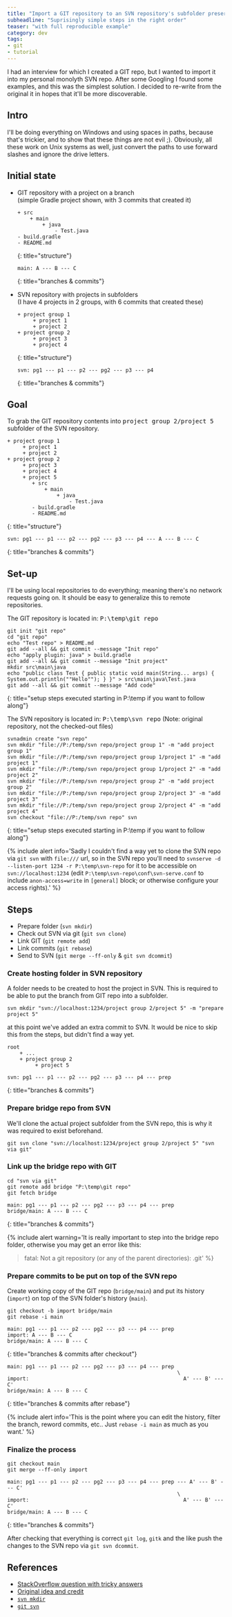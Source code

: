 ```yaml
---
title: "Import a GIT repository to an SVN repository's subfolder preserving history"
subheadline: "Suprisingly simple steps in the right order"
teaser: "with full reproducible example"
category: dev
tags:
- git
- tutorial
---
```


I had an interview for which I created a GIT repo, but I wanted to import it into my personal monolyth SVN repo.<!--more--> After some Googling I found some examples, and this was the simplest solution. I decided to re-write from the original it in hopes that it'll be more discoverable.

## Intro

I'll be doing everything on Windows and using spaces in paths, because that's trickier, and to show that these things are not evil ;). Obviously, all these work on Unix systems as well, just convert the paths to use forward slashes and ignore the drive letters.

## Initial state

 * GIT repository with a project on a branch  
 (simple Gradle project shown, with 3 commits that created it)  

    ```
    + src
        + main
            + java
                - Test.java
    - build.gradle
    - README.md
    ```
    {: title="structure"}

    ```
    main: A --- B --- C
    ```
    {: title="branches & commits"}

 * SVN repository with projects in subfolders  
 (I have 4 projects in 2 groups, with 6 commits that created these)  

    ```
    + project group 1
         + project 1
         + project 2
    + project group 2
         + project 3
         + project 4
    ```
    {: title="structure"}

    ```
    svn: pg1 --- p1 --- p2 --- pg2 --- p3 --- p4
    ```
    {: title="branches & commits"}


## Goal
To grab the GIT repository contents into <samp>project group 2/project 5</samp> subfolder of the SVN repository.

```
+ project group 1
     + project 1
     + project 2
+ project group 2
     + project 3
     + project 4
     + project 5
        + src
            + main
                + java
                    - Test.java
        - build.gradle
        - README.md
```
{: title="structure"}

```
svn: pg1 --- p1 --- p2 --- pg2 --- p3 --- p4 --- A --- B --- C
```
{: title="branches & commits"}


## Set-up
I'll be using local repositories to do everything; meaning there's no network requests going on. It should be easy to generalize this to remote repositories.

The GIT repository is located in: <samp>P:\temp\git repo</samp>
```shell
git init "git repo"
cd "git repo"
echo "Test repo" > README.md
git add --all && git commit --message "Init repo"
echo "apply plugin: java" > build.gradle
git add --all && git commit --message "Init project"
mkdir src\main\java
echo "public class Test { public static void main(String... args) { System.out.println(""Hello""); } }" > src\main\java\Test.java
git add --all && git commit --message "Add code"
```
{: title="setup steps executed starting in P:\temp if you want to follow along"}

The SVN repository is located in: <samp>P:\temp\svn repo</samp> (Note: original repository, not the checked-out files)
```shell
svnadmin create "svn repo"
svn mkdir "file://P:/temp/svn repo/project group 1" -m "add project group 1"
svn mkdir "file://P:/temp/svn repo/project group 1/project 1" -m "add project 1"
svn mkdir "file://P:/temp/svn repo/project group 1/project 2" -m "add project 2"
svn mkdir "file://P:/temp/svn repo/project group 2" -m "add project group 2"
svn mkdir "file://P:/temp/svn repo/project group 2/project 3" -m "add project 3"
svn mkdir "file://P:/temp/svn repo/project group 2/project 4" -m "add project 4"
svn checkout "file://P:/temp/svn repo" svn
```
{: title="setup steps executed starting in P:\temp if you want to follow along"}

{% include alert info='Sadly I couldn\'t find a way yet to clone the SVN repo via `git svn` with `file:///` url, so in the SVN repo you\'ll need to `svnserve -d --listen-port 1234 -r P:\temp\svn-repo` for it to be accessible on `svn://localhost:1234` (edit `P:\temp\svn-repo\conf\svn-serve.conf` to include `anon-access=write` in `[general]` block; or otherwise configure your access rights).' %}


## Steps

 * Prepare folder (`svn mkdir`)
 * Check out SVN via git (`git svn clone`)
 * Link GIT (`git remote add`)
 * Link commits (`git rebase`)
 * Send to SVN (`git merge --ff-only` & `git svn dcommit`)

### Create hosting folder in SVN repository
A folder needs to be created to host the project in SVN. This is required to be able to put the branch from GIT repo into a subfolder.
```shell
svn mkdir "svn://localhost:1234/project group 2/project 5" -m "prepare project 5"
```
at this point we've added an extra commit to SVN. It would be nice to skip this from the steps, but didn't find a way yet.
```
root
    + ...
    + project group 2
         + project 5
```
```
svn: pg1 --- p1 --- p2 --- pg2 --- p3 --- p4 --- prep
```
{: title="branches & commits"}

### Prepare bridge repo from SVN
We'll clone the actual project subfolder from the SVN repo, this is why it was required to exist beforehand.

```shell
git svn clone "svn://localhost:1234/project group 2/project 5" "svn via git"
```

### Link up the bridge repo with GIT
```shell
cd "svn via git"
git remote add bridge "P:\temp\git repo"
git fetch bridge
```
```
main: pg1 --- p1 --- p2 --- pg2 --- p3 --- p4 --- prep
bridge/main: A --- B --- C
```
{: title="branches & commits"}

{% include alert warning='It is really important to step into the bridge repo folder, otherwise you may get an error like this:
> fatal: Not a git repository (or any of the parent directories): .git' %}

### Prepare commits to be put on top of the SVN repo
Create working copy of the GIT repo (`bridge/main`) and put its history (`import`) on top of the SVN folder's history (`main`).
```shell
git checkout -b import bridge/main
git rebase -i main
```
```
main: pg1 --- p1 --- p2 --- pg2 --- p3 --- p4 --- prep
import: A --- B --- C
bridge/main: A --- B --- C
```
{: title="branches & commits after checkout"}
```
main: pg1 --- p1 --- p2 --- pg2 --- p3 --- p4 --- prep
                                                       \
import:                                                  A' --- B' --- C'
bridge/main: A --- B --- C
```
{: title="branches & commits after rebase"}

{% include alert info='This is the point where you can edit the history, filter the branch, reword commits, etc.. Just `rebase -i main` as much as you want.' %}

### Finalize the process
```shell
git checkout main
git merge --ff-only import
```
```
main: pg1 --- p1 --- p2 --- pg2 --- p3 --- p4 --- prep --- A' --- B' --- C'
                                                       \
import:                                                  A' --- B' --- C'
bridge/main: A --- B --- C
```
{: title="branches & commits"}

After checking that everything is correct `git log`, `gitk` and the like push the changes to the SVN repo via `git svn dcommit`.

## References

 * [StackOverflow question with tricky answers](https://stackoverflow.com/questions/661018/pushing-an-existing-git-repository-to-svn)
 * [Original idea and credit](https://chani.wordpress.com/2012/01/25/the-easy-way-to-import-from-git-into-svn/)
 * [`svn mkdir`](https://svnbook.red-bean.com/en/1.7/svn.ref.svn.c.mkdir.html)
 * [`git svn`](https://git-scm.com/docs/git-svn)
